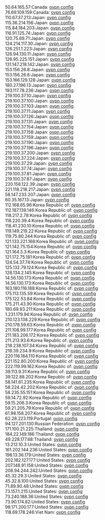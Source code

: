 50.64.165.57:Canada: [ovpn config](vpn/50_64_165_57.ovpn)  
76.69.109.159:Canada: [ovpn config](vpn/76_69_109_159.ovpn)  
110.67.37.213:Japan: [ovpn config](vpn/110_67_37_213.ovpn)  
115.36.214.156:Japan: [ovpn config](vpn/115_36_214_156.ovpn)  
115.84.184.203:Japan: [ovpn config](vpn/115_84_184_203.ovpn)  
116.91.125.74:Japan: [ovpn config](vpn/116_91_125_74.ovpn)  
120.75.69.71:Japan: [ovpn config](vpn/120_75_69_71.ovpn)  
124.214.117.30:Japan: [ovpn config](vpn/124_214_117_30.ovpn)  
126.251.1.223:Japan: [ovpn config](vpn/126_251_1_223.ovpn)  
126.94.130.11:Japan: [ovpn config](vpn/126_94_130_11.ovpn)  
126.95.225.151:Japan: [ovpn config](vpn/126_95_225_151.ovpn)  
131.147.218.142:Japan: [ovpn config](vpn/131_147_218_142.ovpn)  
153.156.26.8:Japan: [ovpn config](vpn/153_156_26_8.ovpn)  
153.156.26.8:Japan: [ovpn config](vpn/153_156_26_8.ovpn)  
153.166.129.128:Japan: [ovpn config](vpn/153_166_129_128.ovpn)  
180.27.196.13:Japan: [ovpn config](vpn/180_27_196_13.ovpn)  
193.117.78.236:Japan: [ovpn config](vpn/193_117_78_236.ovpn)  
219.100.37.10:Japan: [ovpn config](vpn/219_100_37_10.ovpn)  
219.100.37.100:Japan: [ovpn config](vpn/219_100_37_100.ovpn)  
219.100.37.103:Japan: [ovpn config](vpn/219_100_37_103.ovpn)  
219.100.37.11:Japan: [ovpn config](vpn/219_100_37_11.ovpn)  
219.100.37.126:Japan: [ovpn config](vpn/219_100_37_126.ovpn)  
219.100.37.131:Japan: [ovpn config](vpn/219_100_37_131.ovpn)  
219.100.37.154:Japan: [ovpn config](vpn/219_100_37_154.ovpn)  
219.100.37.158:Japan: [ovpn config](vpn/219_100_37_158.ovpn)  
219.100.37.159:Japan: [ovpn config](vpn/219_100_37_159.ovpn)  
219.100.37.190:Japan: [ovpn config](vpn/219_100_37_190.ovpn)  
219.100.37.196:Japan: [ovpn config](vpn/219_100_37_196.ovpn)  
219.100.37.200:Japan: [ovpn config](vpn/219_100_37_200.ovpn)  
219.100.37.224:Japan: [ovpn config](vpn/219_100_37_224.ovpn)  
219.100.37.29:Japan: [ovpn config](vpn/219_100_37_29.ovpn)  
219.100.37.74:Japan: [ovpn config](vpn/219_100_37_74.ovpn)  
219.100.37.81:Japan: [ovpn config](vpn/219_100_37_81.ovpn)  
219.100.37.87:Japan: [ovpn config](vpn/219_100_37_87.ovpn)  
220.158.122.39:Japan: [ovpn config](vpn/220_158_122_39.ovpn)  
221.118.218.217:Japan: [ovpn config](vpn/221_118_218_217.ovpn)  
58.147.233.207:Japan: [ovpn config](vpn/58_147_233_207.ovpn)  
60.35.167.13:Japan: [ovpn config](vpn/60_35_167_13.ovpn)  
112.168.65.96:Korea Republic of: [ovpn config](vpn/112_168_65_96.ovpn)  
112.187.139.146:Korea Republic of: [ovpn config](vpn/112_187_139_146.ovpn)  
118.217.2.78:Korea Republic of: [ovpn config](vpn/118_217_2_78.ovpn)  
118.220.39.4:Korea Republic of: [ovpn config](vpn/118_220_39_4.ovpn)  
118.41.230.10:Korea Republic of: [ovpn config](vpn/118_41_230_10.ovpn)  
119.149.219.22:Korea Republic of: [ovpn config](vpn/119_149_219_22.ovpn)  
119.75.80.244:Korea Republic of: [ovpn config](vpn/119_75_80_244.ovpn)  
121.133.221.168:Korea Republic of: [ovpn config](vpn/121_133_221_168.ovpn)  
121.142.75.154:Korea Republic of: [ovpn config](vpn/121_142_75_154.ovpn)  
121.164.3.3:Korea Republic of: [ovpn config](vpn/121_164_3_3.ovpn)  
121.172.75.181:Korea Republic of: [ovpn config](vpn/121_172_75_181.ovpn)  
124.54.37.74:Korea Republic of: [ovpn config](vpn/124_54_37_74.ovpn)  
125.132.79.124:Korea Republic of: [ovpn config](vpn/125_132_79_124.ovpn)  
128.134.2.145:Korea Republic of: [ovpn config](vpn/128_134_2_145.ovpn)  
14.56.130.173:Korea Republic of: [ovpn config](vpn/14_56_130_173.ovpn)  
14.56.130.173:Korea Republic of: [ovpn config](vpn/14_56_130_173.ovpn)  
163.180.116.188:Korea Republic of: [ovpn config](vpn/163_180_116_188.ovpn)  
175.113.135.59:Korea Republic of: [ovpn config](vpn/175_113_135_59.ovpn)  
175.122.53.84:Korea Republic of: [ovpn config](vpn/175_122_53_84.ovpn)  
175.211.43.90:Korea Republic of: [ovpn config](vpn/175_211_43_90.ovpn)  
180.69.93.211:Korea Republic of: [ovpn config](vpn/180_69_93_211.ovpn)  
1.231.179.94:Korea Republic of: [ovpn config](vpn/1_231_179_94.ovpn)  
210.123.138.229:Korea Republic of: [ovpn config](vpn/210_123_138_229.ovpn)  
210.178.59.63:Korea Republic of: [ovpn config](vpn/210_178_59_63.ovpn)  
211.108.99.177:Korea Republic of: [ovpn config](vpn/211_108_99_177.ovpn)  
211.183.206.172:Korea Republic of: [ovpn config](vpn/211_183_206_172.ovpn)  
211.213.93.6:Korea Republic of: [ovpn config](vpn/211_213_93_6.ovpn)  
218.238.107.34:Korea Republic of: [ovpn config](vpn/218_238_107_34.ovpn)  
218.39.234.9:Korea Republic of: [ovpn config](vpn/218_39_234_9.ovpn)  
220.116.184.110:Korea Republic of: [ovpn config](vpn/220_116_184_110.ovpn)  
221.152.80.200:Korea Republic of: [ovpn config](vpn/221_152_80_200.ovpn)  
222.119.99.162:Korea Republic of: [ovpn config](vpn/222_119_99_162.ovpn)  
39.113.9.31:Korea Republic of: [ovpn config](vpn/39_113_9_31.ovpn)  
39.122.88.202:Korea Republic of: [ovpn config](vpn/39_122_88_202.ovpn)  
58.141.61.235:Korea Republic of: [ovpn config](vpn/58_141_61_235.ovpn)  
58.224.42.202:Korea Republic of: [ovpn config](vpn/58_224_42_202.ovpn)  
58.235.55.151:Korea Republic of: [ovpn config](vpn/58_235_55_151.ovpn)  
59.14.72.92:Korea Republic of: [ovpn config](vpn/59_14_72_92.ovpn)  
59.15.206.3:Korea Republic of: [ovpn config](vpn/59_15_206_3.ovpn)  
59.21.205.79:Korea Republic of: [ovpn config](vpn/59_21_205_79.ovpn)  
61.98.158.207:Korea Republic of: [ovpn config](vpn/61_98_158_207.ovpn)  
62.28.223.119:Portugal: [ovpn config](vpn/62_28_223_119.ovpn)  
94.127.201.130:Russian Federation: [ovpn config](vpn/94_127_201_130.ovpn)  
171.100.21.225:Thailand: [ovpn config](vpn/171_100_21_225.ovpn)  
184.22.149.186:Thailand: [ovpn config](vpn/184_22_149_186.ovpn)  
49.228.177.68:Thailand: [ovpn config](vpn/49_228_177_68.ovpn)  
13.212.10.3:United States: [ovpn config](vpn/13_212_10_3.ovpn)  
161.202.144.236:United States: [ovpn config](vpn/161_202_144_236.ovpn)  
198.13.36.179:United States: [ovpn config](vpn/198_13_36_179.ovpn)  
202.182.127.177:United States: [ovpn config](vpn/202_182_127_177.ovpn)  
207.148.91.158:United States: [ovpn config](vpn/207_148_91_158.ovpn)  
208.94.244.242:United States: [ovpn config](vpn/208_94_244_242.ovpn)  
45.32.29.3:United States: [ovpn config](vpn/45_32_29_3.ovpn)  
45.32.8.100:United States: [ovpn config](vpn/45_32_8_100.ovpn)  
71.89.90.48:United States: [ovpn config](vpn/71_89_90_48.ovpn)  
73.157.1.215:United States: [ovpn config](vpn/73_157_1_215.ovpn)  
73.240.188.36:United States: [ovpn config](vpn/73_240_188_36.ovpn)  
73.90.174.82:United States: [ovpn config](vpn/73_90_174_82.ovpn)  
98.171.200.177:United States: [ovpn config](vpn/98_171_200_177.ovpn)  
118.69.178.246:Viet Nam: [ovpn config](vpn/118_69_178_246.ovpn)  
